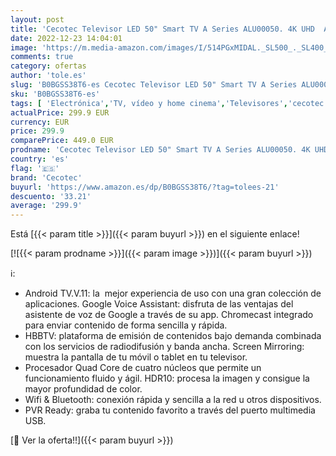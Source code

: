 ```yaml
---
layout: post
title: 'Cecotec Televisor LED 50" Smart TV A Series ALU00050. 4K UHD  Android 11  MEMC  Chromecast Integrado  Dolby Vision y Dolby Atmos  HDR10  Modelo 2023'
date: 2022-12-23 14:04:01
image: 'https://m.media-amazon.com/images/I/514PGxMIDAL._SL500_._SL400_.jpg'
comments: true
category: ofertas
author: 'tole.es'
slug: 'B0BGSS38T6-es Cecotec Televisor LED 50" Smart TV A Series ALU00050. 4K...'
sku: 'B0BGSS38T6-es'
tags: [ 'Electrónica','TV, vídeo y home cinema','Televisores','cecotec','smart','televisor','tv','🇪🇸', ]
actualPrice: 299.9 EUR
currency: EUR
price: 299.9
comparePrice: 449.0 EUR
prodname: 'Cecotec Televisor LED 50" Smart TV A Series ALU00050. 4K UHD  Android 11  MEMC  Chromecast Integrado  Dolby Vision y Dolby Atmos  HDR10  Modelo 2023'
country: 'es'
flag: '🇪🇸'
brand: 'Cecotec'
buyurl: 'https://www.amazon.es/dp/B0BGSS38T6/?tag=tolees-21'
descuento: '33.21'
average: '299.9'
---
```


Está [{{< param title >}}]({{< param buyurl >}}) en el siguiente enlace!

[![{{< param prodname >}}]({{< param image >}})]({{< param buyurl >}})

ℹ️:

- Android TV.V.11: la  mejor experiencia de uso con una gran colección de aplicaciones. Google Voice Assistant: disfruta de las ventajas del asistente de voz de Google a través de su app. Chromecast integrado para enviar contenido de forma sencilla y rápida.
- HBBTV: plataforma de emisión de contenidos bajo demanda combinada con los servicios de radiodifusión y banda ancha. Screen Mirroring: muestra la pantalla de tu móvil o tablet en tu televisor.
- Procesador Quad Core de cuatro núcleos que permite un funcionamiento fluido y ágil. HDR10: procesa la imagen y consigue la mayor profundidad de color.
- Wifi & Bluetooth: conexión rápida y sencilla a la red u otros dispositivos.
- PVR Ready: graba tu contenido favorito a través del puerto multimedia USB.

[🛒 Ver la oferta!!]({{< param buyurl >}})

